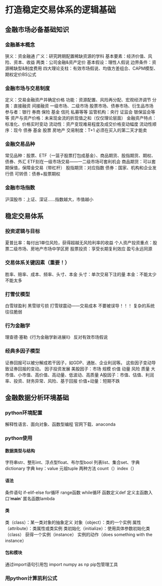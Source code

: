 # 打造稳定交易体系的逻辑基础
## 金融市场必备基础知识
### 金融基本概念
狭义：资金融通
广义：研究跨期配置稀缺资源的学科
基本要素：经济价值、风险、资本、收益
两类：公司金融&资产定价
基本假设：理性人假说
边界条件：资源稀缺型&制度费用
四大理论支柱：有效市场假说、均值方差组合、CAPM模型、期权定价BS公式
### 金融市场与交易制度
定义：交易金融资产并确定价格
功能：资源配置、风险再分配、宏观经济调节
分类：直接融资 间接融资
一级市场、二级市场
股票市场、债券市场、衍生品市场
参与者：银行 券商 保险 基金 信托 私募等等
监管机构：央行 证监会 银保监会等等
资产与资产价格：未来现金流的折现值之和（仅仅理论层面）
金融资产特点：标准化、价格实时变动
流动性：资产变现难易程度及成交价格变动幅度
流动性顺序：现今 债券 基金 股票 房地产
交易制度：T+1 必须在买入的第二天才能卖
### 金融交易品种
常见品种：股票、ETF（一篮子股票打包成基金）、商品期货、股指期货、期权、债券、外汇
ETF刻在一级市场交易——一二级市场可套利机会
商品期货：可以套期保值，保障金交易（带杠杆）
股指期货：对应指数
债券：国家、机构和企业发行债 可转债：债券+股票期权
### 金融市场指数
沪深股市：上证、深证……指数越大，市值越小

## 稳定交易体系
### 投资逻辑与目标
夏普比率：每付出1单位风险，获得超越无风险利率的收益
个人资产投资重点：股票二级市场、房地产市场中学区房
股票投资：享受长期复利效应 盈亏永远同源
### 交易体系关键因素（重要！）
胜率、赔率、成本、频率、头寸、本金
头寸：单次交易下注的量
本金：不能太少不能太多
### 打雪仗模型
白雪球盈利 黑雪球亏损 打雪球震动——交易成本
不要被误导！！！
复杂的系统往往脆弱
### 行为金融学
理查德·塞勒《行为金融学新进展II》
反对有效市场假说
### 经典多因子模型
证券回报可以被分解成若干因子，如GDP、通胀、企业利润等。
这些因子变动导致证券回报的变动。
因子投资发展
美股因子：市场 规模 价值 动量 风险 质量
大市值、小市值、高价值、高动量、低波动、高质量
A股因子：市值、估值、利润率、投资、财务异常、风险、基于回报
价值+动量：短期不跌
## 金融数据分析环境基础
### python环境配置
解释性语言、面向对象、函数型编程
官网下载、anaconda
### python使用
#### 数据类型与结构
字符串str、整形int、浮点型float、布尔型bool
列表list、集合set、字典dictionary
字典 key：value
元祖tuple 两种方法 count（）index（）
#### 语法
条件语句 if-elif-else
for循环 range函数
while循环
函数定义def
定义主函数入口‘__main__’
匿名函数lambda
#### 类
类（class）：某一类对象的抽象定义
对象（object）：类的一个实例
属性（attribute）：类属性或类实例
类初始化（initialize）：使用具体参数初始化类（class）
获得一个实例（instance）
实例的动作（does something with the instance）
#### 包和模块
通过import语句引用包 import numpy as np
pip包管理工具

### 用python计算凯利公式
